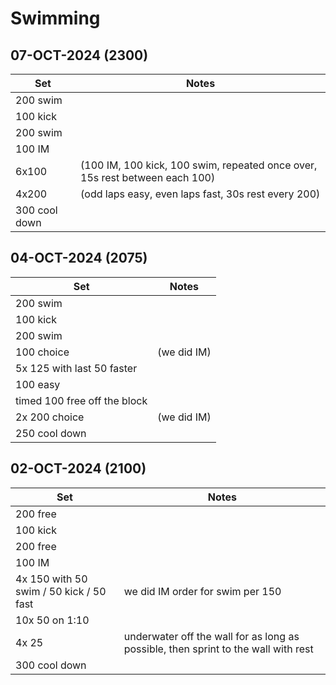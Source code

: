 # Swimming

## 07-OCT-2024 (2300)

Set|Notes
---|---
200 swim|
100 kick|
200 swim|
100 IM|
6x100|(100 IM, 100 kick, 100 swim, repeated once over, 15s rest between each 100)
4x200|(odd laps easy, even laps fast, 30s rest every 200)
300 cool down|

## 04-OCT-2024 (2075)

Set|Notes
---|---
200 swim|
100 kick|
200 swim|
100 choice|(we did IM)
5x 125 with last 50 faster|
100 easy|
timed 100 free off the block|
2x 200 choice|(we did IM)
250 cool down|


## 02-OCT-2024 (2100)

Set|Notes
---|---
200 free|
100 kick|
200 free|
100 IM|
4x 150 with 50 swim / 50 kick / 50 fast|we did IM order for swim per 150
10x 50 on 1:10|
4x 25|underwater off the wall for as long as possible, then sprint to the wall with rest
300 cool down|
